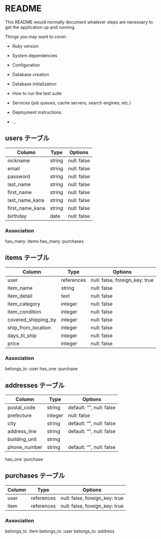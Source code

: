 # README

This README would normally document whatever steps are necessary to get the
application up and running.

Things you may want to cover:

* Ruby version

* System dependencies

* Configuration

* Database creation

* Database initialization

* How to run the test suite

* Services (job queues, cache servers, search engines, etc.)

* Deployment instructions

* ...


## users テーブル
| Column                | Type    | Options     |
| --------------------- | ------- | ----------- |
| nickname              | string  | null: false |
| email                 | string  | null: false |
| password              | string  | null: false |
| last_name             | string  | null: false |
| first_name            | string  | null: false |
| last_name_kana     | string  | null: false |
| first_name_kana    | string  | null: false |
| birthday              | date    | null: false |
### Association
has_many :items
has_many :purchases
## items テーブル
| Column               | Type       | Options                        |
| -------------------- | ---------- | ------------------------------ |
| user                 | references | null: false, foreign_key: true |
| item_name            | string     | null: false                    |
| item_detail          | text       | null: false                    |
| item_category        | integer    | null: false                    |
| item_condition       | integer    | null: false                    |
| covered_shipping_by  | integer    | null: false                    |
| ship_from_location   | integer    | null: false                    |
| days_til_ship        | integer    | null: false                    |
| price                | integer    | null: false                    |
### Association
belongs_to :user
has_one    :purchase
## addresses テーブル
| Column           | Type       | Options                        |
| ---------------- | ---------- | ------------------------------ |
| postal_code      | string     | default: “”, null: false       |
| prefecture       | integer    | null: false                    |
| city             | string     | default: “”, null: false       |
| address_line     | string     | default: “”, null: false       |
| building_unit    | string     |                                |
| phone_number     | string     |default: “”, null: false        |

has_one :purchase
## purchases テーブル
| Column           | Type       | Options                        |
| ---------------- | ---------- | ------------------------------ |
| user             | references | null: false, foreign_key: true |
| item             | references | null: false, foreign_key: true |
### Association
belongs_to :item
belongs_to :user
belongs_to :address